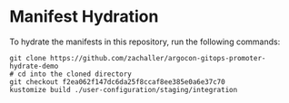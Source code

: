 # Manifest Hydration

To hydrate the manifests in this repository, run the following commands:

```shell
git clone https://github.com/zachaller/argocon-gitops-promoter-hydrate-demo
# cd into the cloned directory
git checkout f2ea062f147dc6da25f8ccaf8ee385e0a6e37c70
kustomize build ./user-configuration/staging/integration
```
